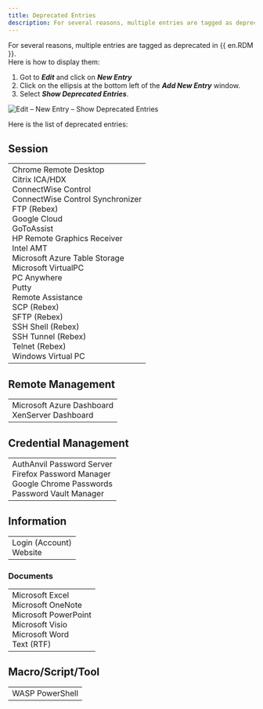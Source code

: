 ```yaml
---
title: Deprecated Entries
description: For several reasons, multiple entries are tagged as deprecated in Remote Desktop Manager.
---
```

For several reasons, multiple entries are tagged as deprecated in {{ en.RDM }}.  
Here is how to display them:
1. Got to ***Edit*** and click on ***New Entry***
1. Click on the ellipsis at the bottom left of the ***Add New Entry*** window.
1. Select ***Show Deprecated Entries***.  

![Edit – New Entry – Show Deprecated Entries](/img/en/kb/KB4130.png)

Here is the list of deprecated entries:

## Session

<table>
	<tr>
		<td>
Chrome Remote Desktop<br>
Citrix ICA/HDX<br>
ConnectWise Control<br>
ConnectWise Control Synchronizer<br>
FTP (Rebex)<br>
Google Cloud<br>
GoToAssist<br>
HP Remote Graphics Receiver<br>
Intel AMT<br>
Microsoft Azure Table Storage<br>
Microsoft VirtualPC<br>
PC Anywhere<br>
Putty<br>
Remote Assistance<br>
SCP (Rebex)<br>
SFTP (Rebex)<br>
SSH Shell (Rebex)<br>
SSH Tunnel (Rebex)<br>
Telnet (Rebex)<br>
Windows Virtual PC<br>
		</td>
	</tr>
</table>

## Remote Management

<table>
	<tr>
		<td>
Microsoft Azure Dashboard<br>
XenServer Dashboard<br>
		</td>
	</tr>
</table>

## Credential Management

<table>
	<tr>
		<td>
AuthAnvil Password Server<br>
Firefox Password Manager<br>
Google Chrome Passwords<br>
Password Vault Manager<br>
		</td>
	</tr>
</table>

## Information

<table>
	<tr>
		<td>
Login (Account)<br>
Website<br>
		</td>
	</tr>
</table>

### Documents
<table>
	<tr>
		<td>
Microsoft Excel<br>
Microsoft OneNote<br>
Microsoft PowerPoint<br>
Microsoft Visio<br>
Microsoft Word<br>
Text (RTF)<br>
		</td>
	</tr>
</table>

## Macro/Script/Tool

<table>
	<tr>
		<td>
WASP PowerShell<br>
		</td>
	</tr>
</table>
